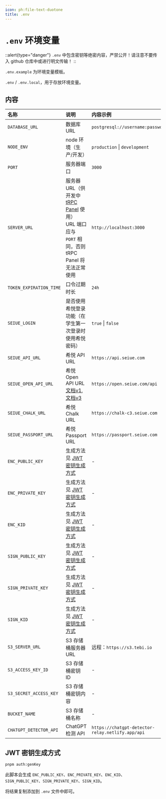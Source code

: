 ```yaml
---
icon: ph:file-text-duotone
title: .env
---
```


# `.env` 环境变量

::alert{type="danger"}
`.env` 中包含密钥等绝密内容，严禁公开！请注意不要传入 github 仓库中或进行明文传输！
::

`.env.example` 为环境变量模板。

`.env` / `.env.local`，用于存放环境变量。

## 内容

| 名称                    | 说明                                                                                                                                      | 内容示例                                         |
| :---------------------- | :---------------------------------------------------------------------------------------------------------------------------------------- | :----------------------------------------------- |
| `DATABASE_URL`          | 数据库 URL                                                                                                                                | `postgresql://username:password@url/database`    |
| `NODE_ENV`              | node 环境（生产/开发）                                                                                                                    | `production` \| `development`                    |
| `PORT`                  | 服务器端口                                                                                                                                | `3000`                                           |
| `SERVER_URL`            | 服务器 URL（供开发中 [tRPC Panel](https://github.com/iway1/trpc-panel) 使用）<br>URL 端口应与 `PORT` 相同，否则 tRPC Panel 将无法正常使用 | `http://localhost:3000`                          |
| `TOKEN_EXPIRATION_TIME` | 口令过期时长                                                                                                                              | `24h`                                            |
| `SEIUE_LOGIN`           | 是否使用希悦登录功能（在学生第一次登录时使用希悦密码）                                                                                    | `true` \| `false`                                |
| `SEIUE_API_URL`         | 希悦 API URL                                                                                                                              | `https://api.seiue.com`                          |
| `SEIUE_OPEN_API_URL`    | 希悦 Open API URL<br>[文档v1](https://open.seiue.com/docs/), [文档v3](https://open.seiue.com/docs/v3/)                                    | `https://open.seiue.com/api`                     |
| `SEIUE_CHALK_URL`       | 希悦 Chalk URL                                                                                                                            | `https://chalk-c3.seiue.com`                     |
| `SEIUE_PASSPORT_URL`    | 希悦 Passport URL                                                                                                                         | `https://passport.seiue.com`                     |
| `ENC_PUBLIC_KEY`        | 生成方法见 [JWT 密钥生成方式](#jwt-密钥生成方式)                                                                                          | -                                                |
| `ENC_PRIVATE_KEY`       | 生成方法见 [JWT 密钥生成方式](#jwt-密钥生成方式)                                                                                          | -                                                |
| `ENC_KID`               | 生成方法见 [JWT 密钥生成方式](#jwt-密钥生成方式)                                                                                          | -                                                |
| `SIGN_PUBLIC_KEY`       | 生成方法见 [JWT 密钥生成方式](#jwt-密钥生成方式)                                                                                          | -                                                |
| `SIGN_PRIVATE_KEY`      | 生成方法见 [JWT 密钥生成方式](#jwt-密钥生成方式)                                                                                          | -                                                |
| `SIGN_KID`              | 生成方法见 [JWT 密钥生成方式](#jwt-密钥生成方式)                                                                                          | -                                                |
| `S3_SERVER_URL`         | S3 存储桶服务器 URL                                                                                                                       | 远程：`https://s3.tebi.io`                       |
| `S3_ACCESS_KEY_ID`      | S3 存储桶密钥 ID                                                                                                                          | -                                                |
| `S3_SECRET_ACCESS_KEY`  | S3 存储桶密钥内容                                                                                                                         | -                                                |
| `BUCKET_NAME`           | S3 存储桶名称                                                                                                                             | -                                                |
| `CHATGPT_DETECTOR_API`  | ChatGPT 检测 API                                                                                                                          | `https://chatgpt-detector-relay.netlify.app/api` |

## JWT 密钥生成方式

```bash
pnpm auth:genKey
```

此脚本会生成 `ENC_PUBLIC_KEY`、`ENC_PRIVATE_KEY`、`ENC_KID`、`SIGN_PUBLIC_KEY`、`SIGN_PRIVATE_KEY`、`SIGN_KID`。

将结果复制添加到 `.env` 文件中即可。

